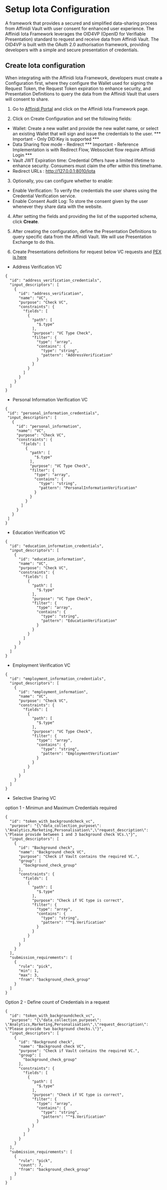 # Setup Iota Configuration

A framework that provides a secured and simplified data-sharing process from Affinidi Vault with user consent for enhanced user experience.
The Affinidi Iota Framework leverages the OID4VP (OpenID for Verifiable Presentation) standard to request and receive data from Affinidi Vault. The OID4VP is built with the OAuth 2.0 authorisation framework, providing developers with a simple and secure presentation of credentials.

## Create Iota configuration

When integrating with the Affinidi Iota Framework, developers must create a Configuration first, where they configure the Wallet used for signing the Request Token, the Request Token expiration to enhance security, and Presentation Definitions to query the data from the Affinidi Vault that users will consent to share.

1. Go to [Affinidi Portal](https://portal.affinidi.com/login) and click on the Affinidi Iota Framework page.

2. Click on Create Configuration and set the following fields:
  - Wallet: Create a new wallet and provide the new wallet name, or select an existing Wallet that will sign and issue the credentials to the user.
  *** Important - Only DID:Key is supported ***
  - Data Sharing flow mode - Redirect
  *** Important - Reference Implementation is with Redirect Flow, Websocket flow require Affinidi Login ***
  - Vault JWT Expiration time: Credential Offers have a limited lifetime to enhance security. Consumers must claim the offer within this timeframe.
  - Redirect URLs : http://127.0.0.1:8010/Iota

3. Optionally, you can configure whether to enable:

  - Enable Verification: To verify the credentials the user shares using the Credential Verification service.
  - Enable Consent Audit Log: To store the consent given by the user whenever they share data with the website.

4. After setting the fields and providing the list of the supported schema, click **Create**.

5. After creating the configuration, define the Presentation Definitions to query specific data from the Affinidi Vault. We will use Presentation Exchange to do this.

6. Create Presentations definitions for request below VC requests and [PEX is here](./pex-query.json)
  - Address Verification VC
```
{
  "id": "address_verification_credentials",
  "input_descriptors": [
    {
      "id": "address_verification",
      "name": "VC",
      "purpose": "Check VC",
      "constraints": {
        "fields": [
          {
            "path": [
              "$.type"
            ],
            "purpose": "VC Type Check",
            "filter": {
              "type": "array",
              "contains": {
                "type": "string",
                "pattern": "AddressVerification"
              }
            }
          }
        ]
      }
    }
  ]
}

```

  - Personal Information Verification VC

 ```
{
  "id": "personal_information_credentials",
  "input_descriptors": [
    {
      "id": "personal_information",
      "name": "VC",
      "purpose": "Check VC",
      "constraints": {
        "fields": [
          {
            "path": [
              "$.type"
            ],
            "purpose": "VC Type Check",
            "filter": {
              "type": "array",
              "contains": {
                "type": "string",
                "pattern": "PersonalInformationVerification"
              }
            }
          }
        ]
      }
    }
  ]
}
 ```
  - Education Verification VC

```
{
  "id": "education_information_credentials",
  "input_descriptors": [
    {
      "id": "education_information",
      "name": "VC",
      "purpose": "Check VC",
      "constraints": {
        "fields": [
          {
            "path": [
              "$.type"
            ],
            "purpose": "VC Type Check",
            "filter": {
              "type": "array",
              "contains": {
                "type": "string",
                "pattern": "EducationVerification"
              }
            }
          }
        ]
      }
    }
  ]
}

```
  - Employment Verification VC

```
{
  "id": "employment_information_credentials",
  "input_descriptors": [
    {
      "id": "employment_information",
      "name": "VC",
      "purpose": "Check VC",
      "constraints": {
        "fields": [
          {
            "path": [
              "$.type"
            ],
            "purpose": "VC Type Check",
            "filter": {
              "type": "array",
              "contains": {
                "type": "string",
                "pattern": "EmploymentVerification"
              }
            }
          }
        ]
      }
    }
  ]
}

```

  - Selective Sharing VC

option 1 - Minimun and Maximum Credentials required
```
{
  "id": "token_with_backgroundcheck_vc",
  "purpose": "{\"data_collection_purpose\": \"Analytics,Marketing,Personalisation\",\"request_description\": \"Please provide between 1 and 3 background check VCs.\"}",
  "input_descriptors": [
    {
      "id": "Background check",
      "name": "Background check VC",
      "purpose": "Check if Vault contains the required VC.",
      "group": [
        "background_check_group"
      ],
      "constraints": {
        "fields": [
          {
            "path": [
              "$.type"
            ],
            "purpose": "Check if VC type is correct",
            "filter": {
              "type": "array",
              "contains": {
                "type": "string",
                "pattern": "^*$.Verification"
              }
            }
          }
        ]
      }
    }
  ],
  "submission_requirements": [
    {
      "rule": "pick",
      "min": 1,
      "max": 3,
      "from": "background_check_group"
    }
  ]
}

```

Option 2 - Define count of Credentials in a request

```
{
  "id": "token_with_backgroundcheck_vc",
  "purpose": "{\"data_collection_purpose\": \"Analytics,Marketing,Personalisation\",\"request_description\": \"Please provide two background checks.\"}",
  "input_descriptors": [
    {
      "id": "Background check",
      "name": "Background check VC",
      "purpose": "Check if Vault contains the required VC.",
      "group": [
        "background_check_group"
      ],
      "constraints": {
        "fields": [
          {
            "path": [
              "$.type"
            ],
            "purpose": "Check if VC type is correct",
            "filter": {
              "type": "array",
              "contains": {
                "type": "string",
                "pattern": "^*$.Verification"
              }
            }
          }
        ]
      }
    }
  ],
  "submission_requirements": [
    {
      "rule": "pick",
      "count": 7,
      "from": "background_check_group"
    }
  ]
}